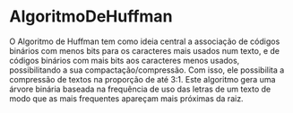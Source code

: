 # AlgoritmoDeHuffman
O Algoritmo de Huffman tem como ideia central a associação de códigos binários com menos bits para os caracteres mais usados num texto, e de códigos binários com mais bits aos caracteres menos usados, possibilitando a sua compactação/compressão. Com isso, ele possibilita a compressão de textos na proporção de até 3:1. Este algoritmo gera uma árvore binária baseada na frequência de uso das letras de um texto de modo que as mais frequentes apareçam mais próximas da raiz.

